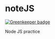 # noteJS

[![Greenkeeper badge](https://badges.greenkeeper.io/hricha05/noteJS.svg)](https://greenkeeper.io/)

Node JS practice
